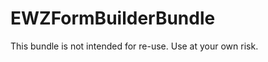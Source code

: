 EWZFormBuilderBundle
====================

This bundle is not intended for re-use. Use at your own risk.
